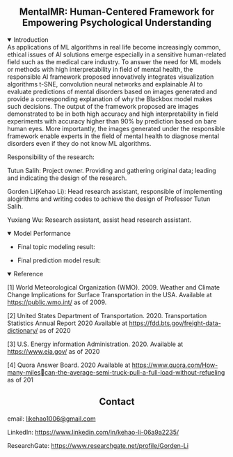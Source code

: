 <br>

## <div align="center">**MentalMR: Human-Centered Framework for Empowering Psychological Understanding**</div>

<details open>
<summary>Introduction</summary>
As applications of ML algorithms in real life become increasingly common, ethical issues of AI solutions emerge especially in a sensitive human-related field such as the medical care industry. To answer the need for ML models or methods with high interpretability in field of mental health, the responsible AI framework proposed innovatively integrates visualization algorithms t-SNE, convolution neural networks and explainable AI to evaluate predictions of mental disorders based on images generated and provide a corresponding explanation of why the Blackbox model makes such decisions. The output of the framework proposed are images demonstrated to be in both high accuracy and high interpretability in field experiments with accuracy higher than 90% by prediction based on bare human eyes. More importantly, the images generated under the responsible framework enable experts in the field of mental health to diagnose mental disorders even if they do not know ML algorithms.


Responsibility of the research:
  
Tutun Salih: Project owner. Providing and gathering original data; leading and indicating the design of the research.
  
Gorden Li(Kehao Li): Head research assistant, responsible of implementing alogirithms and writing codes to achieve the design of Professor Tutun Salih.
  
Yuxiang Wu: Research assistant, assist head research assistant.

</details>

<details open>
<summary>Model Performance</summary>

- Final topic modeling result:
  
  

- Final prediction model result:
  
  

</details>

</details>

<details open>
<summary>Reference</summary>

[1] World Meteorological Organization (WMO). 2009. Weather and Climate Change 
Implications for Surface Transportation in the USA. Available at https://public.wmo.int/ 
as of 2009.

[2] United States Department of Transportation. 2020. Transportation Statistics Annual 
Report 2020 Available at https://fdd.bts.gov/freight-data-dictionary/ as of 2020

[3] U.S. Energy information Administration. 2020. Available at https://www.eia.gov/ as of 
2020

[4] Quora Answer Board. 2020 Available at https://www.quora.com/How-many-milescan-the-average-semi-truck-pull-a-full-load-without-refueling as of 201

</details>

</details>

## <div align="center">Contact</div>

email: likehao1006@gmail.com

LinkedIn: https://www.linkedin.com/in/kehao-li-06a9a2235/

ResearchGate: https://www.researchgate.net/profile/Gorden-Li

<br>

